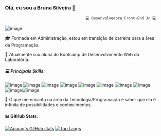### Olá, eu sou a Bruna Silveira 👋

                                         💻 Desenvolvedora Front-End Jr 💻
                                         
 ![image](https://github.com/Bru-Silveira/Bru-Silveira/assets/122562513/195d1977-4d31-4d02-affc-580dbca7eae9)


🎓 Formada em Administração, estou em transição de carreira para a área da Programação.

📒 Atualmente sou aluna do Bootcamp de Desenvolvimento Web da Laboratória.


##### 💻 Principais Skills:


![image](https://github.com/Bru-Silveira/Bru-Silveira/assets/122562513/11cb8ef8-a959-42ed-b7e9-bf6c4793c3ec) ![image](https://github.com/Bru-Silveira/Bru-Silveira/assets/122562513/7d840a06-1663-44ab-bcc0-a9a644d12c0a) ![image](https://github.com/Bru-Silveira/Bru-Silveira/assets/122562513/484d1e49-8d0c-49b1-8d02-ec2a286dfd1a) ![image](https://github.com/Bru-Silveira/Bru-Silveira/assets/122562513/5a6d7d80-b0e8-4818-8937-24aa1f32c54e) ![image](https://github.com/Bru-Silveira/Bru-Silveira/assets/122562513/1c2a15ed-16ed-45ad-976f-c4f0600e7aef) ![image](https://github.com/Bru-Silveira/Bru-Silveira/assets/122562513/56404ca3-579c-41ef-93a5-52ff13af4367) ![image](https://github.com/Bru-Silveira/Bru-Silveira/assets/122562513/c49f1647-969f-4d73-b0e6-1f268817f5a4) ![image](https://github.com/Bru-Silveira/Bru-Silveira/assets/122562513/a4076f35-6368-4459-ad1c-c38b59a76068) ![image](https://github.com/Bru-Silveira/Bru-Silveira/assets/122562513/fe6778ff-de5e-4fb2-a0c0-dfebb8debe86)![image](https://github.com/Bru-Silveira/Bru-Silveira/https://camo.githubusercontent.com/e959d558b208794d7c904321f11894e636a01e925084c9d0b67ef671418e46e3/68747470733a2f2f696d672e736869656c64732e696f2f62616467652f2d52656163742d3333333333333f7374796c653d666c6174266c6f676f3d7265616374)


💛 O que me encanta na área da Tecnologia/Programação é saber que ela é infinita de possibilidades e conhecimentos.


#### 📊 GitHub Stats:
 
[![Anurag's GitHub stats](https://github-readme-stats.vercel.app/api?username=Bru-Silveira&show_icons=true&theme=radical)](https://github.com/Bru-Silveira/github-readme-stats)
[![Top Langs](https://github-readme-stats.vercel.app/api/top-langs/?username=Bru-Silveira&layout=compact&show_icons=true&theme=radical)](https://github.com/Bru-Silveira/github-readme-stats)









